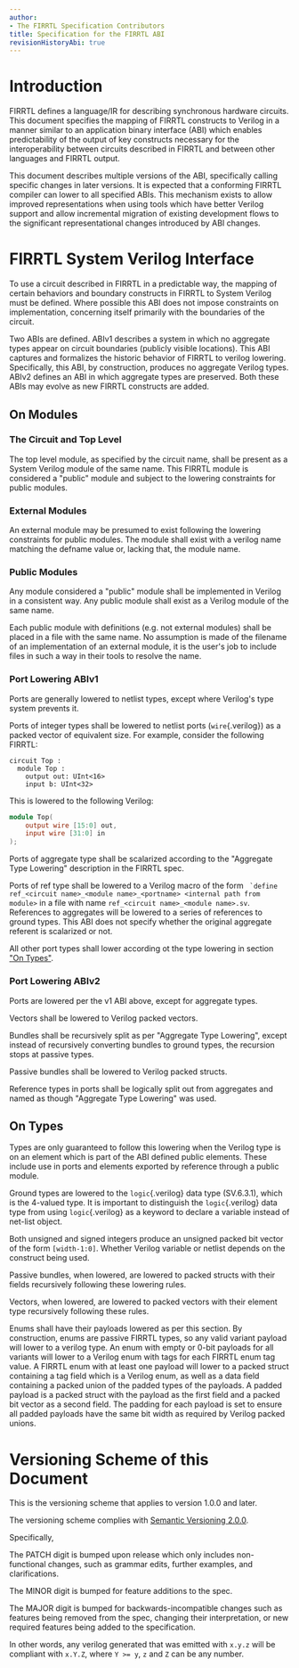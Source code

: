 ```yaml
---
author:
- The FIRRTL Specification Contributors
title: Specification for the FIRRTL ABI
revisionHistoryAbi: true
---
```


# Introduction

FIRRTL defines a language/IR for describing synchronous hardware circuits.  This
document specifies the mapping of FIRRTL constructs to Verilog in a manner
similar to an application binary interface (ABI) which enables predictability of
the output of key constructs necessary for the interoperability between circuits
described in FIRRTL and between other languages and FIRRTL output.

This document describes multiple versions of the ABI, specifically calling
specific changes in later versions.  It is expected that a conforming FIRRTL
compiler can lower to all specified ABIs.  This mechanism exists to allow
improved representations when using tools which have better Verilog support and
allow incremental migration of existing development flows to the significant 
representational changes introduced by ABI changes.

# FIRRTL System Verilog Interface

To use a circuit described in FIRRTL in a predictable way, the mapping of certain
behaviors and boundary constructs in FIRRTL to System Verilog must be defined.
Where possible this ABI does not impose constraints on implementation,
concerning itself primarily with the boundaries of the circuit.

Two ABIs are defined.  ABIv1 describes a system in which no aggregate types
appear on circuit boundaries (publicly visible locations).  This ABI captures
and formalizes the historic behavior of FIRRTL to verilog lowering.  
Specifically, this ABI, by construction, produces no aggregate Verilog types.
ABIv2 defines an ABI in which aggregate types are preserved.  Both these ABIs 
may evolve as new FIRRTL constructs are added.

## On Modules

### The Circuit and Top Level

The top level module, as specified by the circuit name, shall be present as a
System Verilog module of the same name.  This FIRRTL module is considered a
"public" module and subject to the lowering constraints for public modules.

### External Modules

An external module may be presumed to exist following the lowering constraints
for public modules.  The module shall exist with a verilog name matching the 
defname value or, lacking that, the module name.

###  Public Modules

Any module considered a "public" module shall be implemented in Verilog in a
consistent way.  Any public module shall exist as a Verilog module of the same
name.

Each public module with definitions (e.g. not external modules) shall be placed
in a file with the same name.  No assumption is made of the filename of an
implementation of an external module, it is the user's job to include files in
such a way in their tools to resolve the name.

### Port Lowering ABIv1

Ports are generally lowered to netlist types, except where Verilog's type system
prevents it.

Ports of integer types shall be lowered to netlist ports (`wire`{.verilog}) as a
packed vector of equivalent size.  For example, consider the following FIRRTL:

```FIRRTL
circuit Top :
  module Top :
    output out: UInt<16>
    input b: UInt<32>
```

This is lowered to the following Verilog:

```verilog
module Top(
    output wire [15:0] out,
    input wire [31:0] in
);
```

Ports of aggregate type shall be scalarized according to the "Aggregate Type
Lowering" description in the FIRRTL spec.

Ports of ref type shall be lowered to a Verilog macro of the form `` `define
ref_<circuit name>_<module name>_<portname> <internal path from module>`` in a
file with name `ref_<circuit name>_<module name>.sv`.  References to aggregates
will be lowered to a series of references to ground types.  This ABI does not
specify whether the original aggregate referent is scalarized or not.

All other port types shall lower according ot the type lowering in 
section ["On Types"](#On-Types).

### Port Lowering ABIv2

Ports are lowered per the v1 ABI above, except for aggregate types.

Vectors shall be lowered to Verilog packed vectors.

Bundles shall be recursively split as per "Aggregate Type Lowering", except
instead of recursively converting bundles to ground types, the recursion stops
at passive types.

Passive bundles shall be lowered to Verilog packed structs.

Reference types in ports shall be logically split out from aggregates and named
as though "Aggregate Type Lowering" was used.

## On Types

Types are only guaranteed to follow this lowering when the Verilog type is on an
element which is part of the ABI defined public elements.  These include
use in ports and elements exported by reference through a public module.

Ground types are lowered to the `logic`{.verilog} data type (SV.6.3.1), which is
the 4-valued type.  It is important to distinguish the `logic`{.verilog} data
type from using `logic`{.verilog} as a keyword to declare a variable instead of
net-list object.

Both unsigned and signed integers produce an unsigned packed bit vector of the 
form `[width-1:0]`.  Whether Verilog variable or netlist depends on the 
construct being used.

Passive bundles, when lowered, are lowered to packed structs with their fields
recursively following these lowering rules.

Vectors, when lowered, are lowered to packed vectors with their element type
recursively following these rules.

Enums shall have their payloads lowered as per this section.  By construction,
enums are passive FIRRTL types, so any valid variant payload will lower to a 
verilog type.  An enum with empty or 0-bit payloads for all variants will lower 
to a Verilog enum with tags for each FIRRTL enum tag value.  A FIRRTL enum with
at least one payload will lower to a packed struct containing a tag field which 
is a Verilog enum, as well as a data field containing a packed union of the 
padded types of the payloads.  A padded payload is a packed struct with the 
payload as the first field and a packed bit vector as a second field.  The 
padding for each payload is set to ensure all padded payloads have the same bit
width as required by Verilog packed unions.

# Versioning Scheme of this Document

This is the versioning scheme that applies to version 1.0.0 and later.

The versioning scheme complies with
[Semantic Versioning 2.0.0](https://semver.org/#semantic-versioning-200).

Specifically,

The PATCH digit is bumped upon release which only includes non-functional changes,
such as grammar edits, further examples, and clarifications.

The MINOR digit is bumped for feature additions to the spec.

The MAJOR digit is bumped for backwards-incompatible changes such as features
being removed from the spec, changing their interpretation, or new required
features being added to the specification.

In other words, any verilog generated that was emitted with `x.y.z` will be 
compliant with `x.Y.Z`, where `Y >= y`, `z` and `Z` can be any number.

